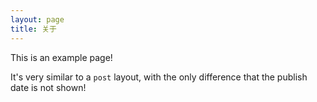 ```yaml
---
layout: page
title: 关于
---
```


This is an example page!

It's very similar to a `post` layout, with the only difference that the publish date is not shown!